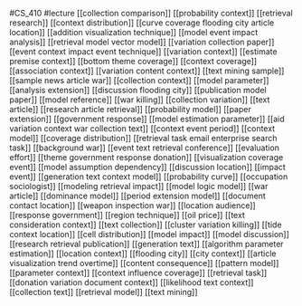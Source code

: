 #CS_410
#lecture
[[collection comparison]]
[[probability context]]
[[retrieval research]]
[[context distribution]]
[[curve coverage flooding city article location]]
[[addition visualization technique]]
[[model event impact analysis]]
[[retrieval model vector model]]
[[variation collection paper]]
[[event context impact event technique]]
[[variation context]]
[[estimate premise context]]
[[bottom theme coverage]]
[[context coverage]]
[[association context]]
[[variation content context]]
[[text mining sample]]
[[sample news article war]]
[[collection context]]
[[model parameter]]
[[analysis extension]]
[[discussion flooding city]]
[[publication model paper]]
[[model reference]]
[[war killing]]
[[collection variation]]
[[text article]]
[[research article retrieval]]
[[probability model]]
[[paper extension]]
[[government response]]
[[model estimation parameter]]
[[aid variation context war collection text]]
[[context event period]]
[[context model]]
[[coverage distribution]]
[[retrieval task email enterprise search task]]
[[background war]]
[[event text retrieval conference]]
[[evaluation effort]]
[[theme government response donation]]
[[visualization coverage event]]
[[model assumption dependency]]
[[discussion location]]
[[impact event]]
[[generation text context model]]
[[probability curve]]
[[occupation sociologist]]
[[modeling retrieval impact]]
[[model logic model]]
[[war article]]
[[dominance model]]
[[period extension model]]
[[document contact location]]
[[weapon inspection war]]
[[location audience]]
[[response government]]
[[region technique]]
[[oil price]]
[[text consideration context]]
[[text collection]]
[[cluster variation killing]]
[[tide context location]]
[[cell distribution]]
[[model impact]]
[[model discussion]]
[[research retrieval publication]]
[[generation text]]
[[algorithm parameter estimation]]
[[location context]]
[[flooding city]]
[[city context]]
[[article visualization trend overtime]]
[[content consequence]]
[[pattern model]]
[[parameter context]]
[[context influence coverage]]
[[retrieval task]]
[[donation variation document context]]
[[likelihood text context]]
[[collection text]]
[[retrieval model]]
[[text mining]]
